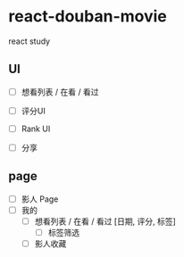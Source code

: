 # react-douban-movie
react study
## UI
- [ ] 想看列表 / 在看 / 看过
- [ ] 评分UI
- [ ]  Rank UI
- [ ] 分享



## page
- [ ] 影人 Page
- [ ] 我的 
	- [ ] 想看列表 / 在看 / 看过 [日期, 评分, 标签]
		- [ ] 标签筛选
	- [ ] 影人收藏
